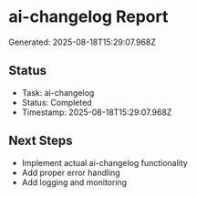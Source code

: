 # ai-changelog Report

Generated: 2025-08-18T15:29:07.968Z

## Status
- Task: ai-changelog
- Status: Completed
- Timestamp: 2025-08-18T15:29:07.968Z

## Next Steps
- Implement actual ai-changelog functionality
- Add proper error handling
- Add logging and monitoring
